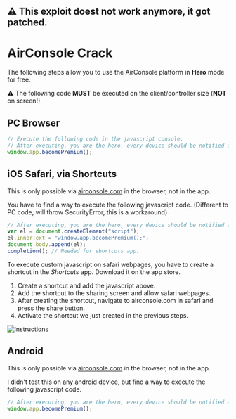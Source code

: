 ## :warning: This exploit doest not work anymore, it got patched.

# AirConsole Crack

The following steps allow you to use the AirConsole platform in **Hero** mode for free.

:warning: The following code **MUST** be executed on the client/controller size (**NOT** on screen!). 

## PC Browser
```js
// Execute the following code in the javascript console.
// After executing, you are the hero, every device should be notified about this.
window.app.becomePremium();
```

## iOS Safari, via Shortcuts
This is only possible via [airconsole.com](https://airconsole.com/) in the browser, not in the app.

You have to find a way to execute the following javascript code. (Different to PC code, will throw SecurityError, this is a workaround)
```js
// After executing, you are the hero, every device should be notified about this.
var el = document.createElement("script");
el.innerText = "window.app.becomePremium();";
document.body.append(el);
completion(); // Needed for shortcuts app.
```

To execute custom javascript on safari webpages, you have to create a shortcut in the *Shortcuts* app. Download it on the app store.

1. Create a shortcut and add the javascript above.
2. Add the shortcut to the sharing screen and allow safari webpages.
3. After creating the shortcut, navigate to airconsole.com in safari and press the share button.
4. Activate the shortcut we just created in the previous steps.

![Instructions](https://i.imgur.com/cfx3X1v.png)

## Android
This is only possible via [airconsole.com](https://airconsole.com/) in the browser, not in the app.

I didn't test this on any android device, but find a way to execute the following javascript code.
```js
// After executing, you are the hero, every device should be notified about this.
window.app.becomePremium();
```
